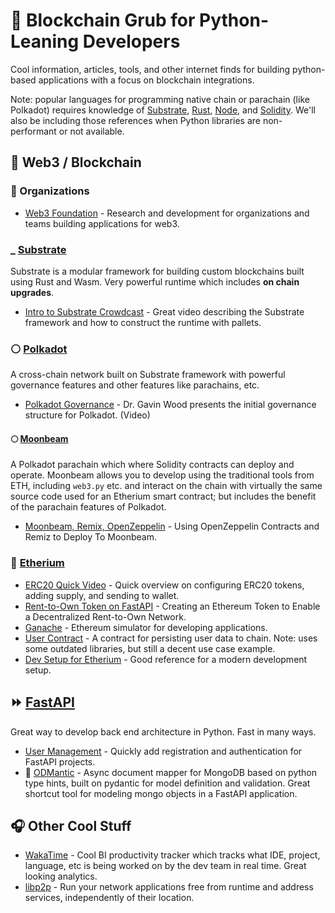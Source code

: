 # 🌮 Blockchain Grub for Python-Leaning Developers
Cool information, articles, tools, and other internet finds for building python-based applications with a focus on blockchain integrations.

Note: popular languages for programming native chain or parachain (like Polkadot) requires knowledge of [Substrate](https://substrate.io/), [Rust](https://www.rust-lang.org/), [Node](https://nodejs.org/en/), and [Solidity](https://docs.soliditylang.org/en/v0.8.11/). We'll also be including those references when Python libraries are non-performant or not available.

## 👾 Web3 / Blockchain
### 💭 Organizations 
- [Web3 Foundation](https://web3.foundation/) - Research and development for organizations and teams building applications for web3.

### _ [Substrate](https://substrate.io/)
Substrate is a modular framework for building custom blockchains built using Rust and Wasm. Very powerful runtime which includes **on chain upgrades**.

- [Intro to Substrate Crowdcast](https://www.youtube.com/watch?v=-6BBIr-DmI4) - Great video describing the Substrate framework and how to construct the runtime with pallets. 

### ⚪️ [Polkadot](polkadot.network)
A cross-chain network built on Substrate framework with powerful governance features and other features like parachains, etc.

- [Polkadot Governance](https://www.youtube.com/watch?v=VsZuDJMmVPY&t=24734s) - Dr. Gavin Wood presents the initial governance structure for Polkadot. (Video)

#### 🌕 [Moonbeam](https://docs.moonbeam.network/)
A Polkadot parachain which where Solidity contracts can deploy and operate. Moonbeam allows you to develop using the traditional tools from ETH, including `web3.py` etc. and interact on the chain with virtually the same source code used for an Etherium smart contract; but includes the benefit of the parachain features of Polkadot.
- [Moonbeam, Remix, OpenZeppelin](https://docs.moonbeam.network/builders/interact/oz-remix/) - Using OpenZeppelin Contracts and Remiz to Deploy To Moonbeam.

### 💠 [Etherium](https://ethereum.org/en/)
- [ERC20 Quick Video](https://www.youtube.com/watch?v=8rpir_ZSK1g) - Quick overview on configuring ERC20 tokens, adding supply, and sending to wallet.
- [Rent-to-Own Token on FastAPI](https://towardsdatascience.com/creating-an-ethereum-token-to-enable-a-decentralized-rent-to-own-network-cc3786cf1142) - Creating an Ethereum Token to Enable a Decentralized Rent-to-Own Network. 
- [Ganache](https://www.npmjs.com/package/ganache) - Ethereum simulator for developing applications.
- [User Contract](https://www.innoplexus.com/blog/how-to-develop-ethereum-contract-using-python-flask/) - A contract for persisting user data to chain. Note: uses some outdated libraries, but still a decent use case example.
- [Dev Setup for Etherium](https://levelup.gitconnected.com/dapps-development-for-python-developers-f52b32b54f28) - Good reference for a modern development setup.

## ⏩ [FastAPI](https://fastapi.tiangolo.com/)
Great way to develop back end architecture in Python. Fast in many ways.
- [User Management](https://github.com/fastapi-users/fastapi-users) - Quickly add registration and authentication for FastAPI projects.
- 🌱 [ODMantic](https://art049.github.io/odmantic/) - Async document mapper for MongoDB based on python type hints, built on pydantic for model definition and validation. Great shortcut tool for modeling mongo objects in a FastAPI application.

## 🎧 Other Cool Stuff
- [WakaTime](https://wakatime.com/) - Cool BI productivity tracker which tracks what IDE, project, language, etc is being worked on by the dev team in real time. Great looking analytics.
- [libp2p](https://libp2p.io/) - Run your network applications free from runtime and address services, independently of their location.
